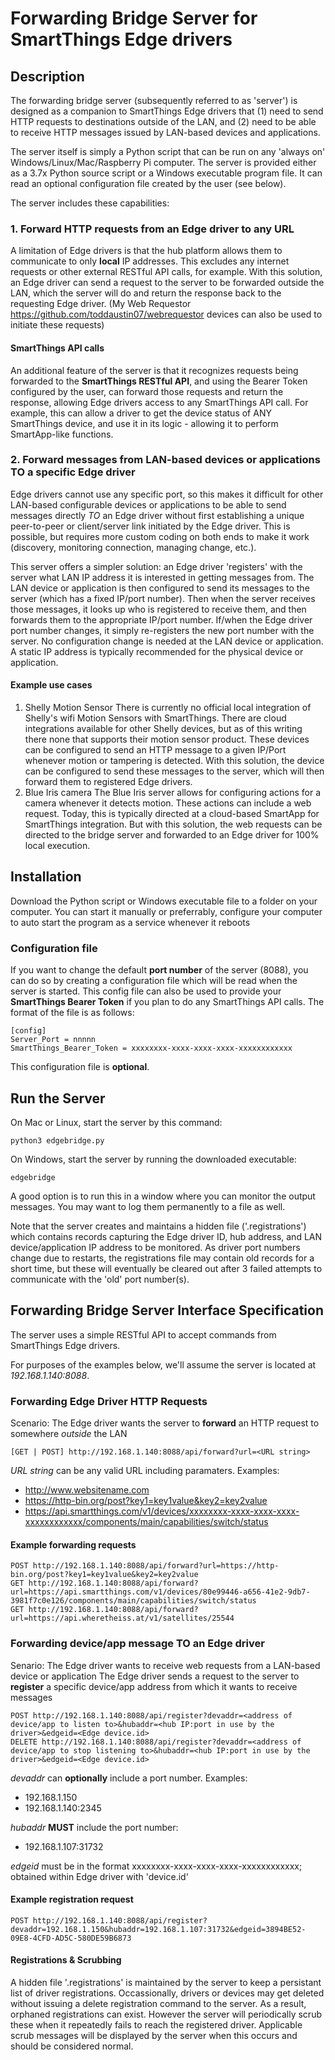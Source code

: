 # Forwarding Bridge Server for SmartThings Edge drivers
## Description
The forwarding bridge server (subsequently referred to as 'server') is designed as a companion to SmartThings Edge drivers that (1) need to send HTTP requests to destinations outside of the LAN, and (2) need to be able to receive HTTP messages issued by LAN-based devices and applications.

The server itself is simply a Python script that can be run on any 'always on' Windows/Linux/Mac/Raspberry Pi computer.  The server is provided either as a 3.7x Python source script or a Windows executable program file.  It can read an optional configuration file created by the user (see below).

The server includes these capabilities:
### 1. Forward HTTP requests from an Edge driver to any URL
A limitation of Edge drivers is that the hub platform allows them to communicate to only **local** IP addresses.  This excludes any internet requests or other external RESTful API calls, for example.  With this solution, an Edge driver can send a request to the server to be forwarded outside the LAN, which the server will do and return the response back to the requesting Edge driver.  (My Web Requestor https://github.com/toddaustin07/webrequestor devices can also be used to initiate these requests)
#### SmartThings API calls
An additional feature of the server is that it recognizes requests being forwarded to the **SmartThings RESTful API**, and using the Bearer Token configured by the user, can forward those requests and return the response, allowing Edge drivers access to any SmartThings API call.  For example, this can allow a driver to get the device status of ANY SmartThings device, and use it in its logic - allowing it to perform SmartApp-like functions.
### 2. Forward messages from LAN-based devices or applications TO a specific Edge driver
Edge drivers cannot use any specific port, so this makes it difficult for other LAN-based configurable devices or applications to be able to send messages directly *TO* an Edge driver without first establishing a unique peer-to-peer or client/server link initiated by the Edge driver.  This is possible, but requires more custom coding on both ends to make it work (discovery, monitoring connection, managing change, etc.).  

This server offers a simpler solution:  an Edge driver 'registers' with the server what LAN IP address it is interested in getting messages from.  The LAN device or application is then configured to send its messages to the server (which has a fixed IP/port number).  Then when the server receives those messages, it looks up who is registered to receive them, and then forwards them to the appropriate IP/port number.  If/when the Edge driver port number changes, it simply re-registers the new port number with the server.  No configuration change is needed at the LAN device or application.  A static IP address is typically recommended for the physical device or application.
#### Example use cases
1. Shelly Motion Sensor
There is currently no official local integration of Shelly's wifi Motion Sensors with SmartThings. There are cloud integrations available for other Shelly devices, but as of this writing there none that supports their motion sensor product.  These devices can be configured to send an HTTP message to a given IP/Port whenever motion or tampering is detected.  With this solution, the device can be configured to send these messages to the server, which will then forward them to registered Edge drivers.
2. Blue Iris camera
The Blue Iris server allows for configuring actions for a camera whenever it detects motion.  These actions can include a web request.  Today, this is typically directed at a cloud-based SmartApp for SmartThings integration.  But with this solution, the web requests can be directed to the bridge server and forwarded to an Edge driver for 100% local execution.

## Installation

Download the Python script or Windows executable file to a folder on your computer.  You can start it manually or preferrably, configure your computer to auto start the program as a service whenever it reboots 
### Configuration file
If you want to change the default **port number** of the server (8088), you can do so by creating a configuration file which will be read when the server is started.  This config file can also be used to provide your **SmartThings Bearer Token** if you plan to do any SmartThings API calls.
The format of the file is as follows:
```
[config]
Server_Port = nnnnn
SmartThings_Bearer_Token = xxxxxxxx-xxxx-xxxx-xxxx-xxxxxxxxxxxx
```
This configuration file is **optional**.

## Run the Server

On Mac or Linux, start the server by this command:
```
python3 edgebridge.py
```
On Windows, start the server by running the downloaded executable:
```
edgebridge
```
A good option is to run this in a window where you can monitor the output messages.  You may want to log them permanently to a file as well.

Note that the server creates and maintains a hidden file ('.registrations') which contains records capturing the Edge driver ID, hub address, and LAN device/application IP address to be monitored.  As driver port numbers change due to restarts, the registrations file may contain old records for a short time, but these will eventually be cleared out after 3 failed attempts to communicate with the 'old' port number(s).

## Forwarding Bridge Server Interface Specification

The server uses a simple RESTful API to accept commands from SmartThings Edge drivers.

For purposes of the examples below, we'll assume the server is located at *192.168.1.140:8088*.

### Forwarding Edge Driver HTTP Requests
Scenario:  The Edge driver wants the server to **forward** an HTTP request to somewhere *outside* the LAN
```
[GET | POST] http://192.168.1.140:8088/api/forward?url=<URL string>
```
*URL string* can be any valid URL including paramaters.  Examples:
- http://www.websitename.com
- https://http-bin.org/post?key1=key1value&key2=key2value
- https://api.smartthings.com/v1/devices/xxxxxxxx-xxxx-xxxx-xxxx-xxxxxxxxxxxx/components/main/capabilities/switch/status

#### Example forwarding requests
```
POST http://192.168.1.140:8088/api/forward?url=https://http-bin.org/post?key1=key1value&key2=key2value
GET http://192.168.1.140:8088/api/forward?url=https://api.smartthings.com/v1/devices/80e99446-a656-41e2-9db7-3981f7c0e126/components/main/capabilities/switch/status
GET http://192.168.1.140:8088/api/forward?url=https://api.wheretheiss.at/v1/satellites/25544
```

### Forwarding device/app message TO an Edge driver
Senario:  The Edge driver wants to receive web requests from a LAN-based device or application
The Edge driver sends a request to the server to **register** a specific device/app address from which it wants to receive messages
```
POST http://192.168.1.140:8088/api/register?devaddr=<address of device/app to listen to>&hubaddr=<hub IP:port in use by the driver>&edgeid=<Edge device.id>
DELETE http://192.168.1.140:8088/api/register?devaddr=<address of device/app to stop listening to>&hubaddr=<hub IP:port in use by the driver>&edgeid=<Edge device.id>
```
*devaddr* can **optionally** include a port number.  Examples:
- 192.168.1.150
- 192.168.1.140:2345

*hubaddr* **MUST** include the port number:
- 192.168.1.107:31732

*edgeid* must be in the format xxxxxxxx-xxxx-xxxx-xxxx-xxxxxxxxxxxx; obtained within Edge driver with 'device.id'

#### Example registration request
```
POST http://192.168.1.140:8088/api/register?devaddr=192.168.1.150&hubaddr=192.168.1.107:31732&edgeid=3894BE52-09E8-4CFD-AD5C-580DE59B6873
```

#### Registrations & Scrubbing
A hidden file '.registrations' is maintained by the server to keep a persistant list of driver registrations.  Occassionally, drivers or devices may get deleted without issuing a delete registration command to the server.  As a result, orphaned registrations can exist.  However the server will periodically scrub these when it repeatedly fails to reach the registered driver.  Applicable scrub messages will be displayed by the server when this occurs and should be considered normal.
